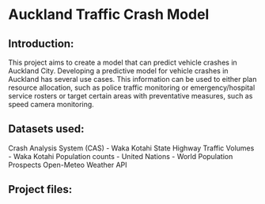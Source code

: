 # Auckland Traffic Crash Model

## Introduction:
This project aims to create a model that can predict vehicle crashes in Auckland City. Developing a predictive model for vehicle crashes in Auckland has several use cases. This information can be used to either plan resource allocation, such as police traffic monitoring or emergency/hospital service rosters or target certain areas with preventative measures, such as speed camera monitoring.

## Datasets used:
Crash Analysis System (CAS) - Waka Kotahi
State Highway Traffic Volumes - Waka Kotahi
Population counts - United Nations - World Population Prospects
Open-Meteo Weather API

## Project files:





